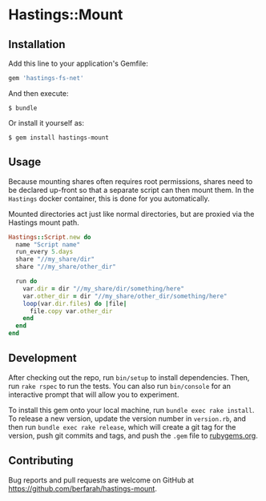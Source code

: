 # Hastings::Mount

## Installation

Add this line to your application's Gemfile:

```ruby
gem 'hastings-fs-net'
```

And then execute:

    $ bundle

Or install it yourself as:

    $ gem install hastings-mount

## Usage

Because mounting shares often requires root permissions, shares need to be declared up-front so that
a separate script can then mount them. In the `Hastings` docker container, this is done for you
automatically.

Mounted directories act just like normal directories, but are proxied via the Hastings mount path.

```ruby
Hastings::Script.new do
  name "Script name"
  run_every 5.days
  share "//my_share/dir"
  share "//my_share/other_dir"

  run do
    var.dir = dir "//my_share/dir/something/here"
    var.other_dir = dir "//my_share/other_dir/something/here"
    loop(var.dir.files) do |file|
      file.copy var.other_dir
    end
  end
end
```

## Development

After checking out the repo, run `bin/setup` to install dependencies. Then, run `rake rspec` to run the tests. You can also run `bin/console` for an interactive prompt that will allow you to experiment.

To install this gem onto your local machine, run `bundle exec rake install`. To release a new version, update the version number in `version.rb`, and then run `bundle exec rake release`, which will create a git tag for the version, push git commits and tags, and push the `.gem` file to [rubygems.org](https://rubygems.org).

## Contributing

Bug reports and pull requests are welcome on GitHub at https://github.com/berfarah/hastings-mount.

